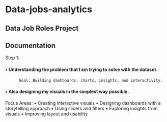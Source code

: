 # Data-jobs-analytics
## Data Job Roles Project

## Documentation 
Step 1:
#### •	Understanding the problem that I am trying to solve with the dataset. 
          Goal: Building dashboards, charts, insights, and interactivity.
#### •	Also designing my visuals in the simplest way possible.

 Focus Areas:
•	Creating interactive visuals
•	Designing dashboards with a storytelling approach
•	Using slicers and filters
•	Exploring insights from visuals
•	Improving layout and usability


